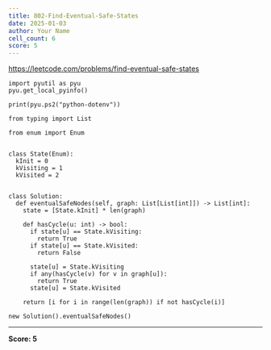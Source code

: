 ```yaml
---
title: 802-Find-Eventual-Safe-States
date: 2025-01-03
author: Your Name
cell_count: 6
score: 5
---
```


https://leetcode.com/problems/find-eventual-safe-states


```
import pyutil as pyu
pyu.get_local_pyinfo()
```


```
print(pyu.ps2("python-dotenv"))
```


```
from typing import List
```


```
from enum import Enum


class State(Enum):
  kInit = 0
  kVisiting = 1
  kVisited = 2


class Solution:
  def eventualSafeNodes(self, graph: List[List[int]]) -> List[int]:
    state = [State.kInit] * len(graph)

    def hasCycle(u: int) -> bool:
      if state[u] == State.kVisiting:
        return True
      if state[u] == State.kVisited:
        return False

      state[u] = State.kVisiting
      if any(hasCycle(v) for v in graph[u]):
        return True
      state[u] = State.kVisited

    return [i for i in range(len(graph)) if not hasCycle(i)]
```


```
new Solution().eventualSafeNodes()
```


---
**Score: 5**